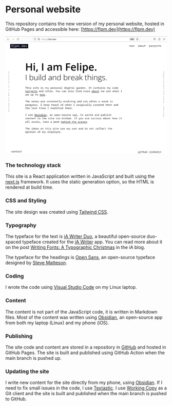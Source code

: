 # Personal website

This repository contains the new version of my personal website, hosted in GitHub Pages and accessible here: [https://flpm.dev](https://flpm.dev)

![Screenshot of the site](./screenshot.png)

### The technology stack

This site is a React application written in JavaScript and built using the [next.js](http://nextjs.org) framework. It uses the static generation option, so the HTML is rendered at build time. 

### CSS and Styling

The site design was created using [Tailwind CSS](https://tailwindcss.com).

### Typography

The typeface for the text is [iA Writer Duo](https://github.com/iaolo/iA-Fonts/tree/master/iA%20Writer%20Duo), a beautiful open-source duo-spaced typeface created for the [iA Writer](https://ia.net/) app. You can read more about it on the post [Writing Fonts: A Typographic Christmas](https://ia.net/topics/a-typographic-christmas) in the iA blog.

The typeface for the headings is [Open Sans](https://github.com/googlefonts/opensans), an open-source typeface designed by [Steve Matteson](https://mattesontypographics.com/).

### Coding

I wrote the code using [Visual Studio Code](https://code.visualstudio.com/) on my Linux laptop.

### Content

The content is not part of the JavaScript code, it is written in Markdown files. Most of the content was written using [Obsidian](https://obsidian.md/), an open-source app from both my laptop (Linux) and my phone (iOS).

### Publishing

The site code and content are stored in a repository in [GitHub](http://github.com) and hosted in GitHub Pages. The site is built and published using GitHub Action when the main branch is pushed up.

### Updating the site

I write new content for the site directly from my phone, using [Obsidian](https://obsidian.md/). If I need to fix small issues in the code, I use [Textastic](https://www.textasticapp.com/). I use [Working Copy](https://workingcopyapp.com/) as a Git client and the site is built and published when the main branch is pushed to GitHub.
